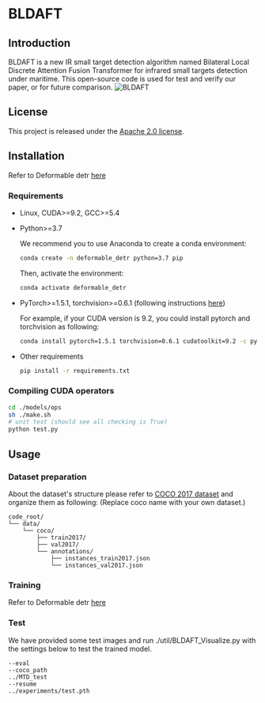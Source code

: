 # BLDAFT

## Introduction

BLDAFT is a new IR small target detection algorithm named Bilateral Local Discrete Attention Fusion Transformer for infrared small targets detection under maritime.
This open-source code is used for test and verify our paper, or for future comparison.
![BLDAFT](./figs/BLDAFT.png)


## License

This project is released under the [Apache 2.0 license](./LICENSE).

## Installation
Refer to Deformable detr [here](https://github.com/fundamentalvision/Deformable-DETR)

### Requirements

* Linux, CUDA>=9.2, GCC>=5.4
  
* Python>=3.7

    We recommend you to use Anaconda to create a conda environment:
    ```bash
    conda create -n deformable_detr python=3.7 pip
    ```
    Then, activate the environment:
    ```bash
    conda activate deformable_detr
    ```
  
* PyTorch>=1.5.1, torchvision>=0.6.1 (following instructions [here](https://pytorch.org/))

    For example, if your CUDA version is 9.2, you could install pytorch and torchvision as following:
    ```bash
    conda install pytorch=1.5.1 torchvision=0.6.1 cudatoolkit=9.2 -c pytorch
    ```
  
* Other requirements
    ```bash
    pip install -r requirements.txt
    ```

### Compiling CUDA operators
```bash
cd ./models/ops
sh ./make.sh
# unit test (should see all checking is True)
python test.py
```

## Usage

### Dataset preparation

About the dataset's structure please refer to [COCO 2017 dataset](https://cocodataset.org/) and organize them as following:
(Replace coco name with your own dataset.)
```
code_root/
└── data/
    └── coco/
        ├── train2017/
        ├── val2017/
        └── annotations/
        	├── instances_train2017.json
        	└── instances_val2017.json
```

### Training

Refer to Deformable detr [here](https://github.com/fundamentalvision/Deformable-DETR)

### Test

We have provided some test images and run ./util/BLDAFT_Visualize.py with the settings below to test the trained model.
```
--eval
--coco_path
../MTD_test
--resume
../experiments/test.pth
```